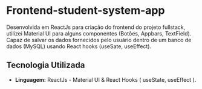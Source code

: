 
# Frontend-student-system-app

Desenvolvida em ReactJs para criação do frontend do projeto fullstack, utilizei Material UI para alguns componentes (Botões, Appbars, TextField). Capaz de salvar os dados fornecidos pelo usuário dentro de um banco de dados (MySQL) usando React hooks (useSate, useEffect).


## Tecnologia Utilizada

- **Linguagem:** ReactJs - Material UI & React Hooks ( useState, useEffect ).


